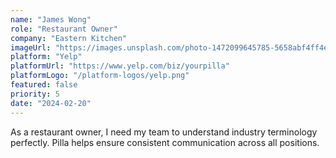 ```yaml
---
name: "James Wong"
role: "Restaurant Owner"
company: "Eastern Kitchen"
imageUrl: "https://images.unsplash.com/photo-1472099645785-5658abf4ff4e?ixlib=rb-1.2.1&ixid=eyJhcHBfaWQiOjEyMDd9&auto=format&fit=facearea&facepad=2&w=256&h=256&q=80"
platform: "Yelp"
platformUrl: "https://www.yelp.com/biz/yourpilla"
platformLogo: "/platform-logos/yelp.png"
featured: false
priority: 5
date: "2024-02-20"
---
```


As a restaurant owner, I need my team to understand industry terminology perfectly. Pilla helps ensure consistent communication across all positions.